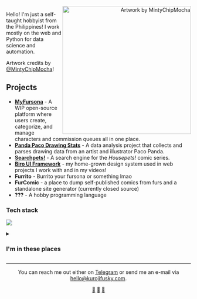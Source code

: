 <div align="right">
  <img width="350" align="right" src="https://res.cloudinary.com/kuroji-fusky-s3/image/upload/fursonas/comms/MintyChipMocha_orig.png" alt="Artwork by MintyChipMocha">
</div>

Hello! I'm just a self-taught hobbyist from the Philippines! I work mostly on the web and Python for data science and automation.

Artwork credits by [@MintyChipMocha][mcm]!

## Projects

- **[MyFursona][mf]** - A WIP open-source platform where users create, categorize, and manage characters and commission queues all in one place.
- **[Panda Paco Drawing Stats][paco]** - A data analysis project that collects and parses drawing data from an artist and illustrator Paco Panda.
- **[Searchpets!][sp]** - A search engine for the *Housepets!* comic series.
- **[Biro UI Framework][bui]** - my home-grown design system used in web projects I work with and in my videos!
- **Furrito** - Burrito your fursona or something lmao
- **FurComic** - a place to dump self-published comics from furs and a standalone site generator (currently closed source)
- **???** - A hobby programming language

### Tech stack
![](https://skillicons.dev/icons?i=sass,js,ts,py,bash,tailwind,vue,nuxt,astro,vercel,redis,firebase,supabase&perline=7)

<details>
  <summary><h3>I'm in these places</h3></summary>

  - [Blog](https://blog.kurojifusky.com/)
  - [YouTube](https://www.youtube.com/@kurojifusky)
  - [Mastodon](https://furry.engineer/@kurojifusky)
  - [Ko-fi](https://ko-fi.com/kuroji_fusky)
  - [FurAffinity](https://www.furaffinity.net/user/kokorohusky)
  - [DeviantArt](https://www.deviantart.com/soskeptically)
  - [CodePen](https://codepen.io/kurojifusky)
  - [Twitter (no longer active)](https://twitter.com/kurojifusky)
  - [Steam](https://steamcommunity.com/id/kuroji_husky)
  - [SoundCloud](https://soundcloud.com/kuroji-fusky)
  - [Spotify](https://open.spotify.com/artist/3fouosCOFa1ykd6j9DZkWl)
  - [Apple Music](https://music.apple.com/us/artist/kokoro-husky/1521326000)
  - [LinkedIn](https://www.linkedin.com/in/kerby-keith-aquino-434037238/)
  - [Pinterest](https://pin.it/3QznQzb)

</details>

----

<div align="center">
  <p>
    You can reach me out either on <a href="https://t.me/kurojifusky">Telegram</a> or send me an e-mail via <a href="mailto:hello@kurojifusky.com">hello@kurojifusky.com</a>. 
  </p>
  <a href="https://youtu.be/UNdad29_G20">💜</a>
  <a href="https://furry.engineer/@kurojifusky/110513620902455819">🦊</a>
  <a href="https://youtu.be/9mwRYgMmSGE">💜</a>
</div>

<!--Projects-->
[mf]: https://github.com/MyFursona-Project/MyFursona
[sp]: https://github.com/foosky-labs/searchpets
[paco]: https://github.com/kuroji-fusky/pacopanda-drawing-stats
[bui]: https://github.com/biro-ui

<!-- others -->
[mcm]: https://www.youtube.com/@MintyChipMocha
